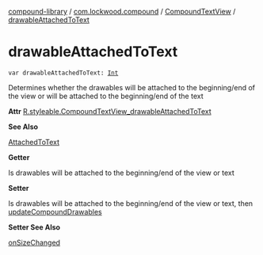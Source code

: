 [compound-library](../../index.md) / [com.lockwood.compound](../index.md) / [CompoundTextView](index.md) / [drawableAttachedToText](./drawable-attached-to-text.md)

# drawableAttachedToText

`var drawableAttachedToText: `[`Int`](https://kotlinlang.org/api/latest/jvm/stdlib/kotlin/-int/index.html)

Determines whether the drawables will be attached to the beginning/end of the view
or will be attached to the beginning/end of the text

**Attr**
[R.styleable.CompoundTextView_drawableAttachedToText](#)

**See Also**

[AttachedToText](../-attached-to-text/index.md)

**Getter**

Is drawables will be attached to the beginning/end of the view or text

**Setter**

Is drawables will be attached to the beginning/end of the view or text,
then [updateCompoundDrawables](update-compound-drawables.md)

**Setter See Also**

[onSizeChanged](on-size-changed.md)

